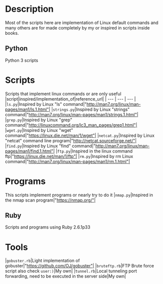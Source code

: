 # Description
Most of the scripts here are implementation of Linux default commands and
many others are for made completely by my or inspired in scripts inside books.
## Python
Python 3 scripts
# Scripts
Scripts  that implement linux commands or are only useful
|script|inspired/implementation_of|reference_url|
| --- | --- | --- |
|`ls.py`|Inspired by Linux "ls" command|"http://man7.org/linux/man-pages/man1/ls.1.html"|
|`strings.py`|Inspired by Linux "strings" command|"http://man7.org/linux/man-pages/man1/strings.1.html"|
|`grep.py`|Inspired by Linux "grep" command|"http://linuxcommand.org/lc3_man_pages/grep1.html"|
|`wget.py`|Inspired by Linux "wget" command|"https://linux.die.net/man/1/wget"|
|`netcat.py`|Inspired by Linux "netcat" command line program|"http://netcat.sourceforge.net/"|
|`find.py`|Inspired by Linux "find" command|"http://man7.org/linux/man-pages/man1/find.1.html"|
|`ftp.py`|Inspired in the linux command ftp|"https://linux.die.net/man/1/ftp"|
|`rm.py`|Inspired by rm Linux command|"http://man7.org/linux/man-pages/man1/rm.1.html"|
# Programs
This scripts implement programs or nearly try to do it
|`nmap.py`|Inspired in the nmap scan program|"https://nmap.org/"|
## Ruby
Scripts and programs using Ruby 2.6.1p33
# Tools
|`gobuster.rb`|Light implementation of gobuster|"https://github.com/OJ/gobuster"|
|`bruteftp.rb`|FTP Brute force script also check `user:)`|My own|
|`tunnel.rb`|Local tunneling port forwarding, need to be executed in the server side|My own|
